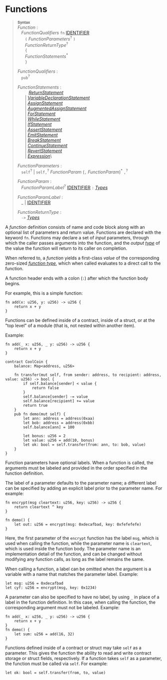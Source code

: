 # Functions

> **<sup>Syntax</sup>**\
> _Function_ :\
> &nbsp;&nbsp; _FunctionQualifiers_ `fn` [IDENTIFIER]\
> &nbsp;&nbsp; &nbsp;&nbsp; `(` _FunctionParameters_<sup>?</sup> `)`\
> &nbsp;&nbsp; &nbsp;&nbsp; _FunctionReturnType_<sup>?</sup>\
> &nbsp;&nbsp; &nbsp;&nbsp; `{`\
> &nbsp;&nbsp; &nbsp;&nbsp; _FunctionStatements_<sup>*</sup>\
> &nbsp;&nbsp; &nbsp;&nbsp; `}`
>
> _FunctionQualifiers_ :\
> &nbsp;&nbsp; `pub`<sup>?</sup>
>
> _FunctionStatements_ :\
> &nbsp;&nbsp; &nbsp;&nbsp; &nbsp;&nbsp;  [_ReturnStatement_]\
> &nbsp;&nbsp; &nbsp;&nbsp; | [_VariableDeclarationStatement_]\
> &nbsp;&nbsp; &nbsp;&nbsp; | [_AssignStatement_]\
> &nbsp;&nbsp; &nbsp;&nbsp; | [_AugmentedAssignStatement_]\
> &nbsp;&nbsp; &nbsp;&nbsp; | [_ForStatement_]\
> &nbsp;&nbsp; &nbsp;&nbsp; | [_WhileStatement_]\
> &nbsp;&nbsp; &nbsp;&nbsp; | [_IfStatement_]\
> &nbsp;&nbsp; &nbsp;&nbsp; | [_AssertStatement_]\
> &nbsp;&nbsp; &nbsp;&nbsp; | [_EmitStatement_]\
> &nbsp;&nbsp; &nbsp;&nbsp; | [_BreakStatement_]\
> &nbsp;&nbsp; &nbsp;&nbsp; | [_ContinueStatement_]\
> &nbsp;&nbsp; &nbsp;&nbsp; | [_RevertStatement_]\
> &nbsp;&nbsp; &nbsp;&nbsp; | [_Expression_]\
>
> _FunctionParameters_ :\
> &nbsp;&nbsp;  `self`<sup>?</sup> | `self,`<sup>?</sup>   _FunctionParam_ (`,` _FunctionParam_)<sup>\*</sup> `,`<sup>?</sup>
>
> _FunctionParam_ :\
> &nbsp;&nbsp; _FunctionParamLabel_<sup>?</sup> [IDENTIFIER] `:` [_Types_]
>
> _FunctionParamLabel_ :\
> &nbsp;&nbsp; _ | [IDENTIFIER]
>
> _FunctionReturnType_ :\
> &nbsp;&nbsp; `->` [_Types_]


A _function_ definition consists of name and code block along with an optional
list of parameters and return value. Functions are declared with the
keyword `fn`. Functions may declare a set of *input* parameters,
through which the caller passes arguments into the function, and
the *output* [*type*][_Types_] of the value the function will return to its caller
on completion.

When referred to, a _function_ yields a first-class *value* of the
corresponding zero-sized [*function type*][_FunctionTypes_], which
when called evaluates to a direct call to the function.

A function header ends with a colon (`:`) after which the function body begins.

For example, this is a simple function:

```fe
fn add(x: u256, y: u256) -> u256 {
    return x + y
}
```

Functions can be defined inside of a contract, inside of a struct, or at the
"top level" of a module (that is, not nested within another item).

Example:

```fe
fn add(_ x: u256, _ y: u256) -> u256 {
    return x + y
}

contract CoolCoin {
    balance: Map<address, u256>

    fn transfer(mut self, from sender: address, to recipient: address, value: u256) -> bool {
        if self.balance[sender] < value {
            return false
        }
        self.balance[sender] -= value
        self.balance[recipient] += value
        return true
    }
    pub fn demo(mut self) {
        let ann: address = address(0xaa)
        let bob: address = address(0xbb)
        self.balance[ann] = 100

        let bonus: u256 = 2
        let value: u256 = add(10, bonus)
        let ok: bool = self.transfer(from: ann, to: bob, value)
    }
}
```

Function parameters have optional labels. When a function is called, the
arguments must be labeled and provided in the order specified in the
function definition.

The label of a parameter defaults to the parameter name; a different label
can be specified by adding an explicit label prior to the parameter name.
For example:
```fe
fn encrypt(msg cleartext: u256, key: u256) -> u256 {
    return cleartext ^ key
}

fn demo() {
    let out: u256 = encrypt(msg: 0xdecafbad, key: 0xfefefefe)
}
```

Here, the first parameter of the `encrypt` function has the label `msg`,
which is used when calling the function, while the parameter name is
`cleartext`, which is used inside the function body. The parameter name
is an implementation detail of the function, and can be changed without
modifying any function calls, as long as the label remains the same.

When calling a function, a label can be omitted when the argument is
a variable with a name that matches the parameter label. Example:

```fe,ignore
let msg: u256 = 0xdecafbad
let cyf: u256 = encrypt(msg, key: 0x1234)
```

A parameter can also be specified to have no label, by using `_` in place of a
label in the function definition. In this case, when calling the function, the
corresponding argument must not be labeled. Example:
```fe
fn add(_ x: u256, _ y: u256) -> u256 {
    return x + y
}
fn demo() {
    let sum: u256 = add(16, 32)
}
```

Functions defined inside of a contract or struct may take `self` as a
parameter. This gives the function the ability to read and write contract
storage or struct fields, respectively. If a function takes `self`
as a parameter, the function must be called via `self`. For example:

```fe,ignore
let ok: bool = self.transfer(from, to, value)
```

[NEWLINE]: ../lexical_structure/tokens.md#newline
[IDENTIFIER]: ../lexical_structure/identifiers.md
[_Types_]: ../type_system/types/index.md
[_FunctionTypes_]: ../type_system/types/function.md

[_ReturnStatement_]: ../statements/return.md
[_VariableDeclarationStatement_]: ../statements/let.md
[_AssignStatement_]: ../statements/assign.md
[_AugmentedAssignStatement_]: ../statements/augassign.md
[_ForStatement_]: ../statements/for.md
[_WhileStatement_]: ../statements/for.md
[_IfStatement_]: ../statements/if.md
[_AssertStatement_]: ../statements/assert.md
[_EmitStatement_]: ../statements/emit.md
[_BreakStatement_]: ../statements/break.md
[_ContinueStatement_]: ../statements/continue.md
[_RevertStatement_]: ../statements/revert.md
[_Expression_]: ../expressions/index.md
